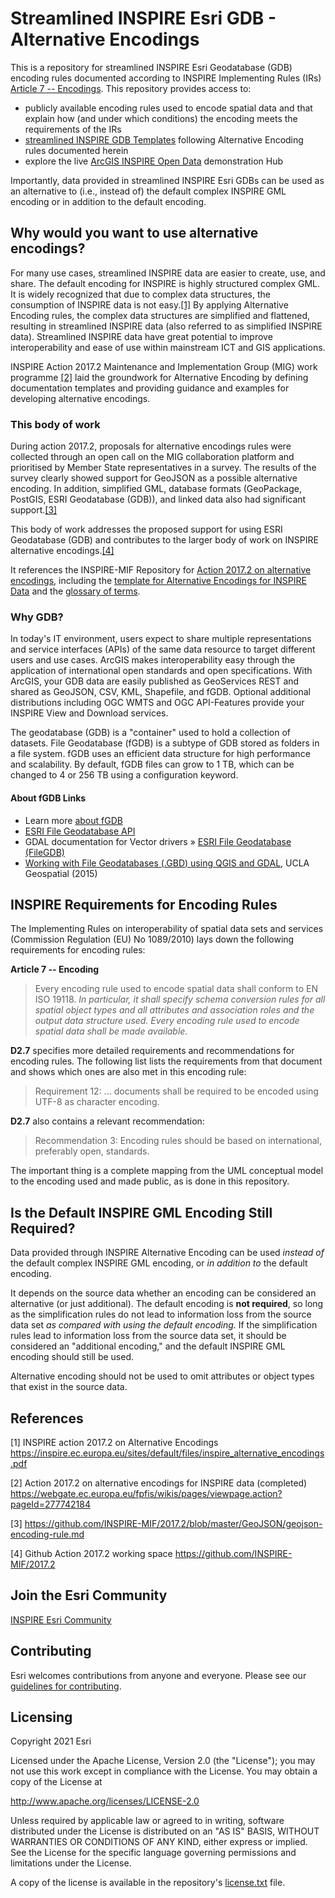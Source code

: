 # Streamlined INSPIRE Esri GDB - Alternative Encodings 
This is a repository for streamlined INSPIRE Esri Geodatabase (GDB) encoding rules documented according to INSPIRE Implementing Rules (IRs) [Article 7 -- Encodings](#inspire-requirements-for-encoding-rules). This repository provides access to:

* publicly available encoding rules used to encode spatial data and that explain how (and under which conditions) the encoding meets the requirements of the IRs
* [streamlined INSPIRE GDB Templates](https://arcgis-inspire-esri.opendata.arcgis.com/pages/resources) following Alternative Encoding rules documented herein
* explore the live [ArcGIS INSPIRE Open Data](https://arcgis-inspire-esri.opendata.arcgis.com/) demonstration Hub

Importantly, data provided in streamlined INSPIRE Esri GDBs can be used as an alternative to (i.e., instead of) the default complex INSPIRE GML encoding or in addition to the default encoding.

## Why would you want to use alternative encodings? 
For many use cases, streamlined INSPIRE data are easier to create, use, and share. The default encoding for INSPIRE is highly structured complex GML. It is widely recognized that due to complex data structures, the consumption of INSPIRE data is not easy.[[1]](#references) By applying Alternative Encoding rules, the complex data structures are simplified and flattened, resulting in streamlined INSPIRE data (also referred to as simplified INSPIRE data). Streamlined INSPIRE data have great potential to improve interoperability and ease of use within mainstream ICT and GIS applications.

INSPIRE Action 2017.2 Maintenance and Implementation Group (MIG) work programme [[2]](#referencees) laid the groundwork for Alternative Encoding by defining documentation templates and providing guidance and examples for developing alternative encodings. 

### This body of work
During action 2017.2, proposals for alternative encodings rules were collected through an open call on the MIG collaboration platform and prioritised by Member State representatives in a survey. The results of the survey clearly showed support for GeoJSON as a possible alternative encoding. In addition, simplified GML, database formats (GeoPackage, PostGIS, ESRI Geodatabase (GDB)), and linked data also had significant support.[[3]](#referencees)

This body of work addresses the proposed support for using ESRI Geodatabase (GDB) and contributes to the larger body of work on INSPIRE alternative encodings.[[4]](#referencees)

It references the INSPIRE-MIF Repository for [Action 2017.2 on alternative encodings](https://github.com/INSPIRE-MIF/2017.2), including the [template for Alternative Encodings for INSPIRE Data](https://github.com/INSPIRE-MIF/2017.2/blob/master/template/template.md) and the [glossary of terms](https://github.com/INSPIRE-MIF/2017.2/blob/master/glossary.md).

### Why GDB? 
In today's IT environment, users expect to share multiple representations and service interfaces (APIs) of the same data resource to target different users and use cases. ArcGIS makes interoperability easy through the application of international open standards and open specifications. With ArcGIS, your GDB data are easily published as GeoServices REST and shared as GeoJSON, CSV, KML, Shapefile, and fGDB. Optional additional distributions including OGC WMTS and OGC API-Features provide your INSPIRE View and Download services.

The geodatabase (GDB) is a "container" used to hold a collection of datasets. File Geodatabase (fGDB) is a subtype of GDB stored as folders in a file system. fGDB uses an efficient data structure for high performance and scalability. By default, fGDB files can grow to 1 TB, which can be changed to 4 or 256 TB using a configuration keyword.

#### About fGDB Links
* Learn more [about fGDB](https://pro.arcgis.com/en/pro-app/latest/help/data/geodatabases/overview/types-of-geodatabases.htm)
* [ESRI File Geodatabase API](https://github.com/Esri/file-geodatabase-api)
* GDAL documentation for Vector drivers » [ESRI File Geodatabase (FileGDB)](https://gdal.org/drivers/vector/filegdb.html)
* [Working with File Geodatabases (.GBD) using QGIS and GDAL](https://gis.ucla.edu/node/53), UCLA Geospatial (2015)

## INSPIRE Requirements for Encoding Rules
The Implementing Rules on interoperability of spatial data sets and services (Commission Regulation (EU) No 1089/2010) lays down the following requirements for encoding rules:

**Article 7 -- Encoding**
> Every encoding rule used to encode spatial data shall conform to EN ISO 19118. *In particular, it shall specify schema conversion rules for all spatial object types and all attributes and association roles and the output data structure used.
> Every encoding rule used to encode spatial data shall be made available.*

**D2.7** specifies more detailed requirements and recommendations for encoding rules. The following list lists the requirements from that document and shows which ones are also met in this encoding rule:
> Requirement 12: ... documents shall be required to be encoded using UTF-8 as character encoding.

**D2.7** also contains a relevant recommendation:
> Recommendation 3: Encoding rules should be based on international, preferably open, standards.

The important thing is a complete mapping from the UML conceptual model to the encoding used and made public, as is done in this repository.

## Is the Default INSPIRE GML Encoding Still Required?
Data provided through INSPIRE Alternative Encoding can be used *instead of* the default complex INSPIRE GML encoding, or *in addition to* the default encoding.

It depends on the source data whether an encoding can be considered an alternative (or just additional). The default encoding is **not required**, so long as the simplification rules do not lead to information loss from the source data set *as compared with using the default encoding.* If the simplification rules lead to information loss from the source data set, it should be considered an "additional encoding," and the default INSPIRE GML encoding should still be used.
  
Alternative encoding should not be used to omit attributes or object types that exist in the source data.

## References
[1] INSPIRE action 2017.2 on Alternative Encodings https://inspire.ec.europa.eu/sites/default/files/inspire_alternative_encodings.pdf

[2] Action 2017.2 on alternative encodings for INSPIRE data (completed) https://webgate.ec.europa.eu/fpfis/wikis/pages/viewpage.action?pageId=277742184

[3] https://github.com/INSPIRE-MIF/2017.2/blob/master/GeoJSON/geojson-encoding-rule.md

[4] Github Action 2017.2 working space https://github.com/INSPIRE-MIF/2017.2

## Join the Esri Community
[INSPIRE Esri Community](https://community.esri.com/t5/inspire/ct-p/inspire)

## Contributing
Esri welcomes contributions from anyone and everyone. Please see our [guidelines for contributing](https://github.com/esri/contributing).

## Licensing
Copyright 2021 Esri

Licensed under the Apache License, Version 2.0 (the "License");
you may not use this work except in compliance with the License.
You may obtain a copy of the License at

   http://www.apache.org/licenses/LICENSE-2.0

Unless required by applicable law or agreed to in writing, software
distributed under the License is distributed on an "AS IS" BASIS,
WITHOUT WARRANTIES OR CONDITIONS OF ANY KIND, either express or implied.
See the License for the specific language governing permissions and
limitations under the License.

A copy of the license is available in the repository's [license.txt]( https://github.com/ArcGIS/inspire_open_data/blob/main/license.txt) file.
